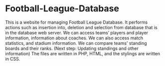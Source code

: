 # Football-League-Database

This is a website for managing Football League Database. It performs actions such as insertion into, deletion and selection from database that is in the database web server.
We can access teams’ players and player information, information about coaches.
We can also access match statistics, and stadium information.
We can compare teams' standing boards and their ranks.
(Next step: Updating standings and other information)
The files are written in PHP, HTML, and the stylings are written in CSS. 
